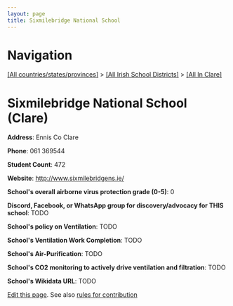 ```yaml
---
layout: page
title: Sixmilebridge National School
---
```

# Navigation

[[All countries/states/provinces]](../../..) > [[All Irish School Districts]](../..) > [[All In Clare]](..)

# Sixmilebridge National School (Clare)

**Address**: Ennis Co Clare

**Phone**: 061 369544

**Student Count**: 472

**Website**: <http://www.sixmilebridgens.ie/>

**School's overall airborne virus protection grade (0-5)**: 0

**Discord, Facebook, or WhatsApp group for discovery/advocacy for THIS school**: TODO

**School's policy on Ventilation**: TODO

**School's Ventilation Work Completion**: TODO

**School's Air-Purification**: TODO

**School's CO2 monitoring to actively drive ventilation and filtration**: TODO

**School's Wikidata URL**: TODO


[Edit this page](https://github.com/ventilate-schools/Ireland/edit/main/./Clare/Sixmilebridge_National_School.md). See also [rules for contribution](../../../contribution-rules/)
